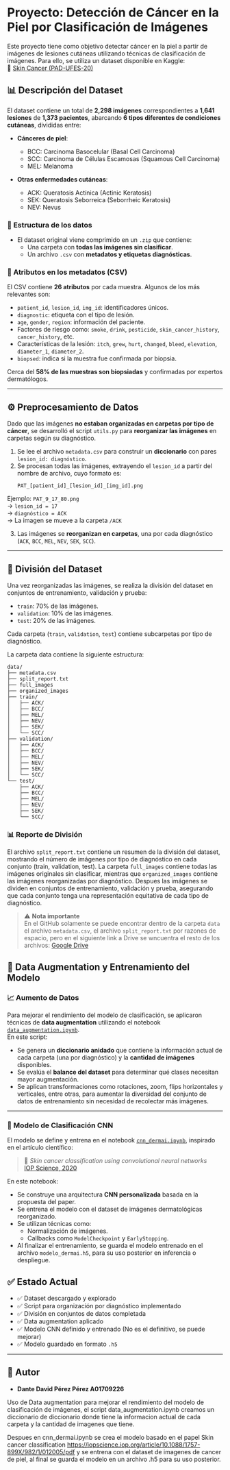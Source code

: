 # Proyecto: Detección de Cáncer en la Piel por Clasificación de Imágenes

Este proyecto tiene como objetivo detectar cáncer en la piel a partir de imágenes de lesiones cutáneas utilizando técnicas de clasificación de imágenes. Para ello, se utiliza un dataset disponible en Kaggle:  
📁 [Skin Cancer (PAD-UFES-20)](https://www.kaggle.com/datasets/mahdavi1202/skin-cancer)

## 📊 Descripción del Dataset

El dataset contiene un total de **2,298 imágenes** correspondientes a **1,641 lesiones** de **1,373 pacientes**, abarcando **6 tipos diferentes de condiciones cutáneas**, divididas entre:

- **Cánceres de piel**:
    - BCC: Carcinoma Basocelular (Basal Cell Carcinoma)
    - SCC: Carcinoma de Células Escamosas (Squamous Cell Carcinoma)
    - MEL: Melanoma

- **Otras enfermedades cutáneas**:
    - ACK: Queratosis Actínica (Actinic Keratosis)
    - SEK: Queratosis Seborreica (Seborrheic Keratosis)
    - NEV: Nevus


### 📁 Estructura de los datos

- El dataset original viene comprimido en un `.zip` que contiene:
    - Una carpeta con **todas las imágenes sin clasificar**.
    - Un archivo `.csv` con **metadatos y etiquetas diagnósticas**.

### 🧬 Atributos en los metadatos (CSV)

El CSV contiene **26 atributos** por cada muestra. Algunos de los más relevantes son:

- `patient_id`, `lesion_id`, `img_id`: identificadores únicos.
- `diagnostic`: etiqueta con el tipo de lesión.
- `age`, `gender`, `region`: información del paciente.
- Factores de riesgo como: `smoke`, `drink`, `pesticide`, `skin_cancer_history`, `cancer_history`, etc.
- Características de la lesión: `itch`, `grew`, `hurt`, `changed`, `bleed`, `elevation`, `diameter_1`, `diameter_2`.
- `biopsed`: indica si la muestra fue confirmada por biopsia.

Cerca del **58% de las muestras son biopsiadas** y confirmadas por expertos dermatólogos.

---

## ⚙️ Preprocesamiento de Datos

Dado que las imágenes **no estaban organizadas en carpetas por tipo de cáncer**, se desarrolló el script `utils.py` para **reorganizar las imágenes** en carpetas según su diagnóstico.

1. Se lee el archivo `metadata.csv` para construir un **diccionario** con pares `lesion_id: diagnóstico`.
2. Se procesan todas las imágenes, extrayendo el `lesion_id` a partir del nombre de archivo, cuyo formato es:
    ```
    PAT_[patient_id]_[lesion_id]_[img_id].png
    ```

Ejemplo: `PAT_9_17_80.png`  
→ `lesion_id = 17`  
→ `diagnóstico = ACK`  
→ La imagen se mueve a la carpeta `/ACK`

3. Las imágenes se **reorganizan en carpetas**, una por cada diagnóstico (`ACK`, `BCC`, `MEL`, `NEV`, `SEK`, `SCC`).

---

## 📁 División del Dataset

Una vez reorganizadas las imágenes, se realiza la división del dataset en conjuntos de entrenamiento, validación y prueba:

- `train`: 70% de las imágenes.
- `validation`: 10% de las imágenes.
- `test`: 20% de las imágenes.

Cada carpeta (`train`, `validation`, `test`) contiene subcarpetas por tipo de diagnóstico.

La carpeta data contiene la siguiente estructura:

```
data/
├── metadata.csv
├── split_report.txt
├── full_images
├── organized_images
├── train/
│   ├── ACK/
│   ├── BCC/
│   ├── MEL/
│   ├── NEV/
│   ├── SEK/
│   └── SCC/
├── validation/
│   ├── ACK/
│   ├── BCC/
│   ├── MEL/
│   ├── NEV/
│   ├── SEK/
│   └── SCC/
└── test/
    ├── ACK/
    ├── BCC/
    ├── MEL/
    ├── NEV/
    ├── SEK/
    └── SCC/
```
### 📊 Reporte de División
El archivo `split_report.txt` contiene un resumen de la división del dataset, mostrando el número de imágenes por tipo de diagnóstico en cada conjunto (train, validation, test).
La carpeta `full_images` contiene todas las imágenes originales sin clasificar, mientras que `organized_images` contiene las imágenes reorganizadas por diagnóstico.
Despues las imágenes se dividen en conjuntos de entrenamiento, validación y prueba, asegurando que cada conjunto tenga una representación equitativa de cada tipo de diagnóstico.

> ⚠️ **Nota importante**  
En el GitHub solamente se puede encontrar dentro de la carpeta `data` el archivo `metadata.csv`, el archivo `split_report.txt` por razones de espacio, pero en el siguiente link a Drive se wncuentra el resto de los archivos:
[Google Drive](https://drive.google.com/drive/folders/1nR3f4mr7ylwR_OyzVkAkjps9zQubiuI6?usp=sharing)
>

## 🧠 Data Augmentation y Entrenamiento del Modelo

### 📈 Aumento de Datos

Para mejorar el rendimiento del modelo de clasificación, se aplicaron técnicas de **data augmentation** utilizando el notebook [`data_augmentation.ipynb`](./data_augmentation.ipynb).  
En este script:

- Se genera un **diccionario anidado** que contiene la información actual de cada carpeta (una por diagnóstico) y la **cantidad de imágenes** disponibles.
- Se evalúa el **balance del dataset** para determinar qué clases necesitan mayor augmentación.
- Se aplican transformaciones como rotaciones, zoom, flips horizontales y verticales, entre otras, para aumentar la diversidad del conjunto de datos de entrenamiento sin necesidad de recolectar más imágenes.

---

### 🧪 Modelo de Clasificación CNN

El modelo se define y entrena en el notebook [`cnn_dermai.ipynb`](./cnn_dermai.ipynb), inspirado en el artículo científico:

> 📄 *Skin cancer classification using convolutional neural networks*  
> [IOP Science, 2020](https://iopscience.iop.org/article/10.1088/1757-899X/982/1/012005/pdf)

En este notebook:

- Se construye una arquitectura **CNN personalizada** basada en la propuesta del paper.
- Se entrena el modelo con el dataset de imágenes dermatológicas reorganizado.
- Se utilizan técnicas como:
  - Normalización de imágenes.
  - Callbacks como `ModelCheckpoint` y `EarlyStopping`.
- Al finalizar el entrenamiento, se guarda el modelo entrenado en el archivo `modelo_dermai.h5`, para su uso posterior en inferencia o despliegue.

## ✅ Estado Actual

- ✅ Dataset descargado y explorado
- ✅ Script para organización por diagnóstico implementado
- ✅ División en conjuntos de datos completada
- ✅ Data augmentation aplicado
- ✅ Modelo CNN definido y entrenado (No es el definitivo, se puede mejorar)
- ✅ Modelo guardado en formato `.h5`

---

## 👤 Autor

- **Dante David Pérez Pérez A01709226**

Uso de Data augmentation para mejorar el rendimiento del modelo de clasificación de imágenes, el script data_augmentation.ipynb creamos un diccionario de diccionario donde tiene la informacion actual de cada carpeta y la cantidad de imagenes que tiene.

Despues en cnn_dermai.ipynb se crea el modelo basado en el papel Skin cancer classification https://iopscience.iop.org/article/10.1088/1757-899X/982/1/012005/pdf
y se entrena con el dataset de imagenes de cancer de piel, al final se guarda el modelo en un archivo .h5 para su uso posterior.



